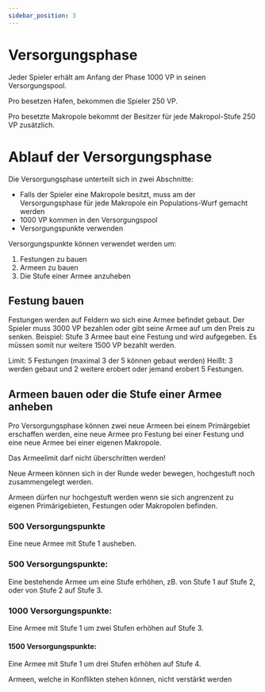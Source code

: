 ```yaml
---
sidebar_position: 3
---
```


# Versorgungsphase

Jeder Spieler erhält am Anfang der Phase 1000 VP in seinen Versorgungspool.

Pro besetzen Hafen, bekommen die Spieler 250 VP.

Pro besetzte Makropole bekommt der Besitzer für jede Makropol-Stufe 250 VP zusätzlich.

# Ablauf der Versorgungsphase

Die Versorgungsphase unterteilt sich in zwei Abschnitte:

- Falls der Spieler eine Makropole besitzt, muss am der Versorgungsphase für jede Makropole ein Populations-Wurf gemacht werden
- 1000 VP kommen in den Versorgungspool
- Versorgungspunkte verwenden

Versorgungspunkte können verwendet werden um:

1. Festungen zu bauen
2. Armeen zu bauen
3. Die Stufe einer Armee anzuheben

## Festung bauen

Festungen werden auf Feldern wo sich eine Armee befindet gebaut. Der Spieler muss 3000 VP bezahlen oder gibt seine Armee auf um den Preis zu senken. Beispiel: Stufe 3 Armee baut eine Festung und wird aufgegeben. Es müssen somit nur weitere 1500 VP bezahlt werden.

Limit: 5 Festungen (maximal 3 der 5 können gebaut werden)
Heißt: 3 werden gebaut und 2 weitere erobert oder jemand erobert 5 Festungen.

##	Armeen bauen oder die Stufe einer Armee anheben

Pro Versorgungsphase können zwei neue Armeen bei einem Primärgebiet erschaffen werden, eine neue Armee pro Festung bei einer Festung und eine neue Armee bei einer eigenen Makropole.

Das Armeelimit darf nicht überschritten werden!

Neue Armeen können sich in der Runde weder bewegen, hochgestuft noch zusammengelegt werden.

Armeen dürfen nur hochgestuft werden wenn sie sich angrenzent zu eigenen Primärigebieten, Festungen oder Makropolen befinden.

### 500 Versorgungspunkte
Eine neue Armee mit Stufe 1 ausheben.

### 500 Versorgungspunkte: 
Eine bestehende Armee um eine Stufe erhöhen, zB. von Stufe 1 auf Stufe 2, oder von Stufe 2 auf Stufe 3.

### 1000 Versorgungspunkte:
Eine Armee mit Stufe 1 um zwei Stufen erhöhen auf Stufe 3.

#### 1500 Versorgungspunkte:
Eine Armee mit Stufe 1 um drei Stufen erhöhen auf Stufe 4.

Armeen, welche in Konflikten stehen können, nicht verstärkt werden